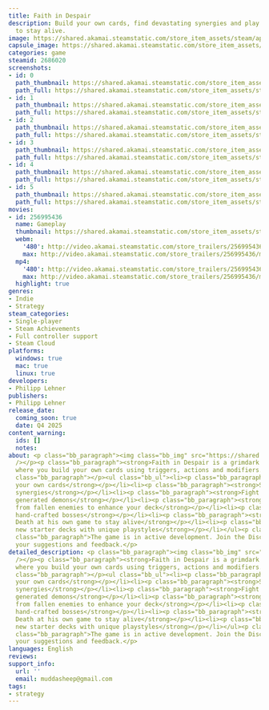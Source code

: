 ```yaml
---
title: Faith in Despair
description: Build your own cards, find devastating synergies and play against Death
  to stay alive.
image: https://shared.akamai.steamstatic.com/store_item_assets/steam/apps/2686020/header.jpg?t=1732657503
capsule_image: https://shared.akamai.steamstatic.com/store_item_assets/steam/apps/2686020/eba1e9200b649ff92424a898f40c8922462463e2/capsule_231x87.jpg?t=1732657503
categories: game
steamid: 2686020
screenshots:
- id: 0
  path_thumbnail: https://shared.akamai.steamstatic.com/store_item_assets/steam/apps/2686020/ss_9badaad07511e3705d567a10a5abb6e65c33a637.600x338.jpg?t=1732657503
  path_full: https://shared.akamai.steamstatic.com/store_item_assets/steam/apps/2686020/ss_9badaad07511e3705d567a10a5abb6e65c33a637.1920x1080.jpg?t=1732657503
- id: 1
  path_thumbnail: https://shared.akamai.steamstatic.com/store_item_assets/steam/apps/2686020/ss_052fae46363dc589781eac2dcd9b5881ac29034a.600x338.jpg?t=1732657503
  path_full: https://shared.akamai.steamstatic.com/store_item_assets/steam/apps/2686020/ss_052fae46363dc589781eac2dcd9b5881ac29034a.1920x1080.jpg?t=1732657503
- id: 2
  path_thumbnail: https://shared.akamai.steamstatic.com/store_item_assets/steam/apps/2686020/ss_b342ff636642467b0f93ed19270639b034f34521.600x338.jpg?t=1732657503
  path_full: https://shared.akamai.steamstatic.com/store_item_assets/steam/apps/2686020/ss_b342ff636642467b0f93ed19270639b034f34521.1920x1080.jpg?t=1732657503
- id: 3
  path_thumbnail: https://shared.akamai.steamstatic.com/store_item_assets/steam/apps/2686020/ss_d5e88c1c5631b8a39617e3c6831e9428bc3db24a.600x338.jpg?t=1732657503
  path_full: https://shared.akamai.steamstatic.com/store_item_assets/steam/apps/2686020/ss_d5e88c1c5631b8a39617e3c6831e9428bc3db24a.1920x1080.jpg?t=1732657503
- id: 4
  path_thumbnail: https://shared.akamai.steamstatic.com/store_item_assets/steam/apps/2686020/ss_ba130a11412eeb1c9809b42cb43e4cfeba346b41.600x338.jpg?t=1732657503
  path_full: https://shared.akamai.steamstatic.com/store_item_assets/steam/apps/2686020/ss_ba130a11412eeb1c9809b42cb43e4cfeba346b41.1920x1080.jpg?t=1732657503
- id: 5
  path_thumbnail: https://shared.akamai.steamstatic.com/store_item_assets/steam/apps/2686020/ss_af4cdaddbaff8f3029392c373e329e8c39542c91.600x338.jpg?t=1732657503
  path_full: https://shared.akamai.steamstatic.com/store_item_assets/steam/apps/2686020/ss_af4cdaddbaff8f3029392c373e329e8c39542c91.1920x1080.jpg?t=1732657503
movies:
- id: 256995436
  name: Gameplay
  thumbnail: https://shared.akamai.steamstatic.com/store_item_assets/steam/apps/256995436/movie.293x165.jpg?t=1720975468
  webm:
    '480': http://video.akamai.steamstatic.com/store_trailers/256995436/movie480_vp9.webm?t=1720975468
    max: http://video.akamai.steamstatic.com/store_trailers/256995436/movie_max_vp9.webm?t=1720975468
  mp4:
    '480': http://video.akamai.steamstatic.com/store_trailers/256995436/movie480.mp4?t=1720975468
    max: http://video.akamai.steamstatic.com/store_trailers/256995436/movie_max.mp4?t=1720975468
  highlight: true
genres:
- Indie
- Strategy
steam_categories:
- Single-player
- Steam Achievements
- Full controller support
- Steam Cloud
platforms:
  windows: true
  mac: true
  linux: true
developers:
- Philipp Lehner
publishers:
- Philipp Lehner
release_date:
  coming_soon: true
  date: Q4 2025
content_warning:
  ids: []
  notes:
about: <p class="bb_paragraph"><img class="bb_img" src="https://shared.akamai.steamstatic.com/store_item_assets/steam/apps/2686020/extras/buildcardnew.gif?t=1732657503"
  /></p><p class="bb_paragraph"><strong>Faith in Despair is a grimdark roguelike deckbuilder
  where you build your own cards using triggers, actions and modifiers.</strong></p><p
  class="bb_paragraph"></p><ul class="bb_ul"><li><p class="bb_paragraph"><strong>Build
  your own cards</strong></p></li><li><p class="bb_paragraph"><strong>Seek devastating
  synergies</strong></p></li><li><p class="bb_paragraph"><strong>Fight procedurally
  generated demons</strong></p></li><li><p class="bb_paragraph"><strong>Collect loot
  from fallen enemies to enhance your deck</strong></p></li><li><p class="bb_paragraph"><strong>Vanquish
  hand-crafted bosses</strong></p></li><li><p class="bb_paragraph"><strong>Defeat
  Death at his own game to stay alive</strong></p></li><li><p class="bb_paragraph"><strong>Unlock
  new starter decks with unique playstyles</strong></p></li></ul><p class="bb_paragraph"></p><p
  class="bb_paragraph">The game is in active development. Join the Discord to share
  your suggestions and feedback.</p>
detailed_description: <p class="bb_paragraph"><img class="bb_img" src="https://shared.akamai.steamstatic.com/store_item_assets/steam/apps/2686020/extras/buildcardnew.gif?t=1732657503"
  /></p><p class="bb_paragraph"><strong>Faith in Despair is a grimdark roguelike deckbuilder
  where you build your own cards using triggers, actions and modifiers.</strong></p><p
  class="bb_paragraph"></p><ul class="bb_ul"><li><p class="bb_paragraph"><strong>Build
  your own cards</strong></p></li><li><p class="bb_paragraph"><strong>Seek devastating
  synergies</strong></p></li><li><p class="bb_paragraph"><strong>Fight procedurally
  generated demons</strong></p></li><li><p class="bb_paragraph"><strong>Collect loot
  from fallen enemies to enhance your deck</strong></p></li><li><p class="bb_paragraph"><strong>Vanquish
  hand-crafted bosses</strong></p></li><li><p class="bb_paragraph"><strong>Defeat
  Death at his own game to stay alive</strong></p></li><li><p class="bb_paragraph"><strong>Unlock
  new starter decks with unique playstyles</strong></p></li></ul><p class="bb_paragraph"></p><p
  class="bb_paragraph">The game is in active development. Join the Discord to share
  your suggestions and feedback.</p>
languages: English
reviews:
support_info:
  url: ''
  email: muddasheep@gmail.com
tags:
- strategy
---
```


